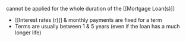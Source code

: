 cannot be applied for the whole duration of the [[Mortgage Loan(s)]]
- [[Interest rates (r)]] & monthly payments are fixed for a term
- Terms are usually between 1 & 5 years (even if the loan has a much longer life) 